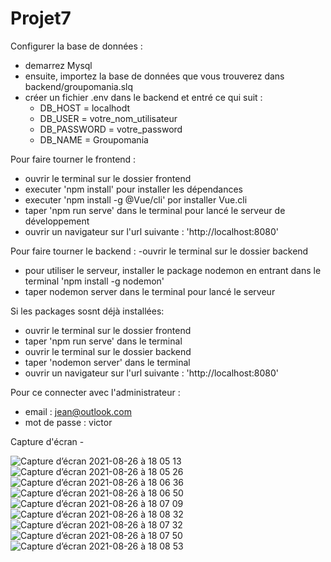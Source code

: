 # Projet7

Configurer la base de données :
  - demarrez Mysql
  - ensuite, importez la base de données que vous trouverez dans backend/groupomania.slq
  - créer un fichier .env dans le backend et entré ce qui suit :
    - DB_HOST = localhodt
    - DB_USER = votre_nom_utilisateur
    - DB_PASSWORD = votre_password
    - DB_NAME = Groupomania

Pour faire tourner le frontend :
  - ouvrir le terminal sur le dossier frontend
  - executer 'npm install' pour installer les dépendances
  - executer 'npm install -g @Vue/cli' por installer Vue.cli
  - taper 'npm run serve' dans le terminal pour lancé le serveur de développement
  - ouvrir un navigateur sur l'url suivante : 'http://localhost:8080'

Pour faire tourner le backend :
  -ouvrir le terminal sur le dossier backend
  - pour utiliser le serveur, installer le package nodemon en entrant dans le terminal 'npm install -g nodemon'
  - taper nodemon server dans le terminal pour lancé le serveur

Si les packages sosnt déjà installées:
  - ouvrir le terminal sur le dossier frontend
  - taper 'npm run serve' dans le terminal
  - ouvrir le terminal sur le dossier backend
  - taper 'nodemon server' dans le terminal
  - ouvrir un navigateur sur l'url suivante : 'http://localhost:8080'
  
Pour ce connecter avec l'administrateur :
  - email : jean@outlook.com
  - mot de passe : victor
  
   Capture d'écran -
  
  ![Capture d’écran 2021-08-26 à 18 05 13](https://user-images.githubusercontent.com/45094296/131002526-b8c5776c-a4fd-4d7d-8ce1-572dccfc9c77.png)
![Capture d’écran 2021-08-26 à 18 05 26](https://user-images.githubusercontent.com/45094296/131002616-5a68ba78-db0c-4b23-b133-42c4ad482039.png)
![Capture d’écran 2021-08-26 à 18 06 36](https://user-images.githubusercontent.com/45094296/131002659-4f580706-e23a-461b-bf4f-b85bb3f099ad.png)
![Capture d’écran 2021-08-26 à 18 06 50](https://user-images.githubusercontent.com/45094296/131002664-3b783cd0-28dc-4290-9f85-8f555e854e48.png)
![Capture d’écran 2021-08-26 à 18 07 09](https://user-images.githubusercontent.com/45094296/131002672-344091b5-4e72-4d68-904a-6910c265cd97.png)
![Capture d’écran 2021-08-26 à 18 08 32](https://user-images.githubusercontent.com/45094296/131002697-bde1ca68-8653-42c9-b39a-bf911d6d5040.png)
![Capture d’écran 2021-08-26 à 18 07 32](https://user-images.githubusercontent.com/45094296/131002678-da06e1ac-3035-44af-ae41-1ab09802060b.png)
![Capture d’écran 2021-08-26 à 18 07 50](https://user-images.githubusercontent.com/45094296/131002689-2e1996da-b0ec-434d-9707-819a8f3e1d0e.png)
![Capture d’écran 2021-08-26 à 18 08 53](https://user-images.githubusercontent.com/45094296/131002703-a39a1ca2-9279-4615-989d-37457ad3a7cc.png)

